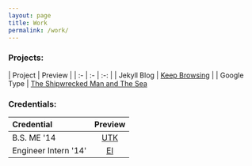 ```yaml
---
layout: page
title: Work
permalink: /work/
---
```


### Projects:

| Project | Preview |
| :- | :- | :-: |
| Jekyll Blog | [Keep Browsing](/) |
| Google Type | [The Shipwrecked Man and The Sea](http://wlo.li/google-type/#dseeman)

### Credentials:

| Credential | Preview |
| :- | :-: |
| B.S. ME '14 | [UTK](http://mabe.utk.edu) |
| Engineer Intern '14' | [EI <i class="fa fa-file-text"></i>](/src/daveseeman-ei.pdf) |
